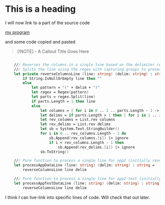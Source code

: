 # This is a heading

I will now link to a part of the source code

[my program](bxb.fs#^3)

and some code copied and pasted 

>[!NOTE] - A Callout Title Goes Here
```fsharp title:"My Code" fold

    /// Reverses the columns in a single line based on the delimiter regex pattern.
    /// Splits the line using the regex with capturing groups to preserve delimiters, reverses the columns, and joins back with reversed delimiters.
    let private reverseColumnsLine (line: string) (delim: string) : string =
        if String.IsNullOrEmpty line then ""
        else
            let pattern = "(" + delim + ")"
            let regex = Regex(pattern)
            let parts = regex.Split(line)
            if parts.Length = 1 then line
            else
                let columns = [ for i in 0 .. 2 .. parts.Length - 1 -> parts.[i] ]
                let delims = if parts.Length > 1 then [ for i in 1 .. 2 .. parts.Length - 2 -> parts.[i] ] else []
                let rev_columns = List.rev columns
                let rev_delims = List.rev delims
                let sb = System.Text.StringBuilder()
                for i in 0 .. rev_columns.Length - 1 do
                    sb.Append(rev_columns.[i]) |> ignore
                    if i < rev_columns.Length - 1 then
                        sb.Append(rev_delims.[i]) |> ignore
                sb.ToString()

    /// Pure function to process a single line for app2 (initially reverses columns).
    let processAppDataLine (line: string) (delim: string) : string =
        reverseColumnsLine line delim

    /// Pure function to process a single line for app2-test (initially reverses columns).
    let processAppTestDataLine (line: string) (delim: string) : string =
        reverseColumnsLine line delim


```

I think I can live-link into specific lines of code. Will check that out later.

